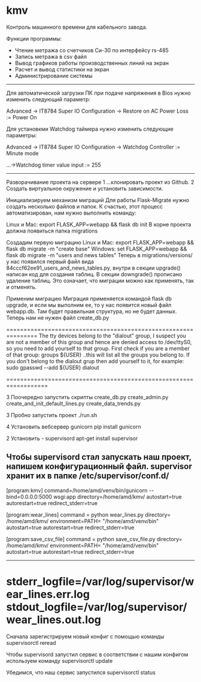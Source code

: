 # kmv
Контроль машинного времени для кабельного завода.

Функции программы:
 - Чтение метража со счетчиков Си-30 по интерфейсу rs-485
 - Запись метража в csv файл
 - Вывод графиков работы производственных линий на экран
 - Расчет и вывод статистики на экран
 - Администрирование системы


------------------------------------------------
Для автоматической загрузки ПК при подаче напряжения в Bios нужно изменить следующий параметр:

Advanced -> IT8784 Super IO Configuration -> Restore on AC Power Loss := Power On

 
Для установкми Watchdog таймера нужно изменить следующие параметры:

Advanced -> IT8784 Super IO Configuration -> Watchdog Controller := Minute mode

...->Watchdog timer value input := 255

----------------------------------------------
Разворачивание проекта на сервере
1 ...клонировать проект из Github.
2 Создать виртуальное окружение и установить зависимости.



Инициализируем механизм миграций
Для работы Flask-Migrate нужно создать несколько файлов и папок. К счастью, этот процесс автоматизирован, нам нужно выполнить команду:

Linux и Mac: export FLASK_APP=webapp && flask db init
В корне проекта должна появиться папка migrations


Создадим первую миграцию
Linux и Mac: export FLASK_APP=webapp
            && flask db migrate -m "create base"
Windows: set FLASK_APP=webapp
            && flask db migrate -m "users and news tables"
Теперь в migrations/versions/ у нас появился первый файл вида 84cccf62ee91_users_and_news_tables.py, внутри в секции upgrade() написан код для создания таблиц.
В секции downgrade() прописано удаление таблиц. Это означает, что миграции можно как применять, так и отменять.

Применим миграцию
Миграция применяется командой flask db upgrade, и если мы выполним ее, то у нас появится новый файл webapp.db. Там будет правильная структура, но не будет данных. Теперь нам не нужен файл create_db.py 


===============================================================
The tty devices belong to the "dialout" group, I suspect you are not a member of this group and hence are denied access to /dev/ttyS0, so you need to add yourself to that group.
First check if you are a member of that group:
groups ${USER}
..this will list all the groups you belong to. If you don't belong to the dialout grup then add yourself to it, for example:
sudo gpasswd --add ${USER} dialout


==================================================================


3 Поочередно запустить скрипты
create_db.py
create_admin.py create_and_init_default_lines.py create_data_trends.py 


3 Пробно запустить проект 
./run.sh

4 Установить вебсервер gunicorn
pip install gunicorn




2 Установить - supervisord 
apt-get install supervisor

Чтобы supervisord стал запускать наш проект, напишем конфигурационный файл. 
supervisor хранит их в папке /etc/supervisor/conf.d/
---------------

[program:kmv]
command=/home/amd/venv/bin/gunicorn --bind=0.0.0.0:5000 wsgi:app
directory=/home/amd/kmv/
autostart=true
autorestart=true
redirect_stderr=true

[program:wear_lines]
command = python wear_lines.py
directory= /home/amd/kmv/
environment=PATH= "/home/amd/venv/bin"
autostart=true
autorestart=true
redirect_stderr=true

[program:save_csv_file]
command = python save_csv_file.py
directory= /home/amd/kmv/
environment=PATH= "/home/amd/venv/bin"
autostart=true
autorestart=true
redirect_stderr=true


-------------------------------------------------------
stderr_logfile=/var/log/supervisor/wear_lines.err.log
stdout_logfile=/var/log/supervisor/wear_lines.out.log
======================================================================
Сначала зарегистрируем новый конфиг с помощью команды 
supervisorctl reread

Чтобы supervisord запустил сервис в соответствии с нашим конфигом используем команду 
supervisorctl update

Убедимся, что наш сервис запустился 
supervisorctl status




